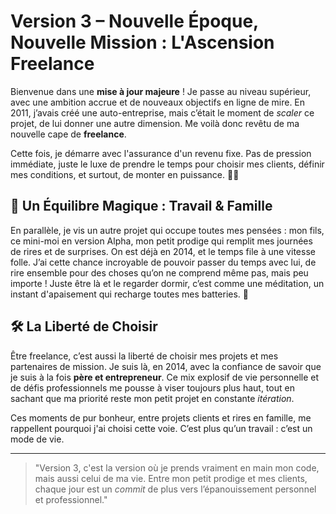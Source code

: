 # Version 3 – Nouvelle Époque, Nouvelle Mission : L'Ascension Freelance

Bienvenue dans une **mise à jour majeure** ! Je passe au niveau supérieur, avec une ambition accrue et de nouveaux objectifs en ligne de mire. En 2011, j’avais créé une auto-entreprise, mais c’était le moment de *scaler* ce projet, de lui donner une autre dimension. Me voilà donc revêtu de ma nouvelle cape de **freelance**.

Cette fois, je démarre avec l'assurance d'un revenu fixe. Pas de pression immédiate, juste le luxe de prendre le temps pour choisir mes clients, définir mes conditions, et surtout, de monter en puissance. 🎩💼

## 🌱 Un Équilibre Magique : Travail & Famille

En parallèle, je vis un autre projet qui occupe toutes mes pensées : mon fils, ce mini-moi en version Alpha, mon petit prodige qui remplit mes journées de rires et de surprises. On est déjà en 2014, et le temps file à une vitesse folle. J’ai cette chance incroyable de pouvoir passer du temps avec lui, de rire ensemble pour des choses qu’on ne comprend même pas, mais peu importe ! Juste être là et le regarder dormir, c’est comme une méditation, un instant d'apaisement qui recharge toutes mes batteries. 🔋

## 🛠️ La Liberté de Choisir

Être freelance, c’est aussi la liberté de choisir mes projets et mes partenaires de mission. Je suis là, en 2014, avec la confiance de savoir que je suis à la fois **père et entrepreneur**. Ce mix explosif de vie personnelle et de défis professionnels me pousse à viser toujours plus haut, tout en sachant que ma priorité reste mon petit projet en constante *itération*.

Ces moments de pur bonheur, entre projets clients et rires en famille, me rappellent pourquoi j'ai choisi cette voie. C’est plus qu’un travail : c’est un mode de vie.

---

> "Version 3, c'est la version où je prends vraiment en main mon code, mais aussi celui de ma vie. Entre mon petit prodige et mes clients, chaque jour est un *commit* de plus vers l’épanouissement personnel et professionnel."